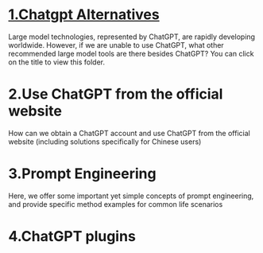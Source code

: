 # [1.Chatgpt Alternatives](https://github.com/623637719/The-Democratization-of-AI/tree/main/1.Use%20chatgpt%20in%20your%20daily%20life/1.Chatgpt%20Alternatives)
Large model technologies, represented by ChatGPT, are rapidly developing worldwide. However, if we are unable to use ChatGPT, what other recommended large model tools are there besides ChatGPT? You can click on the title to view this folder.
# 2.Use ChatGPT from the official website
How can we obtain a ChatGPT account and use ChatGPT from the official website (including solutions specifically for Chinese users)
# 3.Prompt Engineering
Here, we offer some important yet simple concepts of prompt engineering, and provide specific method examples for common life scenarios

# 4.ChatGPT plugins
